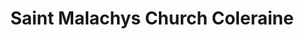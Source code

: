 ---
title: "Saint Malachys Church Coleraine"
address: "Saint Malachys Church Coleraine, 72 Nursery Avenue, Coleraine, Derry, BT52 1LR"
tel: "NOVAL"
county: "Derry"
category: "Churches And Settlements"
type: "Content"
lat: "55.131710052490234"
lng: "-6.6742401123046875"
---